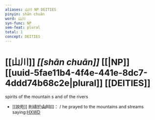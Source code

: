 ```yaml
---
aliases: 山川 NP DEITIES
pinyin: shān chuān
word: 山川
syn-func: NP
sem-feat: plural
total: 1
concept: DEITIES 
---
```

# [[山川]] *[[shān chuān]]*  [[|NP]] [[uuid-5fae11b4-4f4e-441e-8dc7-4ddd74b68c2e|plural]] [[DEITIES]]
spirits of the mountain s and of the rivers
 - [[說苑]] 則禱於**山川**曰： / he prayed to the mountains and streams saying:[HXWD](https://hxwd.org/textview.html?location=CH1a0907_CHANT_001-33a.3)
